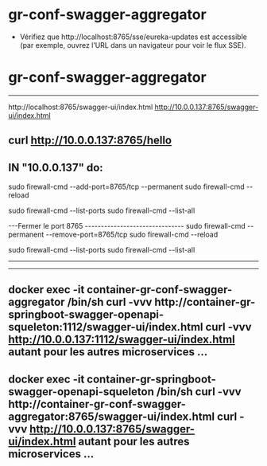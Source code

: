 # gr-conf-swagger-aggregator

* Vérifiez que http://localhost:8765/sse/eureka-updates est accessible (par exemple, ouvrez l’URL dans un navigateur pour voir le flux SSE).


# gr-conf-swagger-aggregator
-----------------------------------------------------
http://localhost:8765/swagger-ui/index.html
http://10.0.0.137:8765/swagger-ui/index.html

curl http://10.0.0.137:8765/hello
-----------------------------------------------------
IN "10.0.0.137" do:
-----------------------------------------------------
sudo firewall-cmd --add-port=8765/tcp --permanent
sudo firewall-cmd --reload

sudo firewall-cmd --list-ports
sudo firewall-cmd --list-all

---Fermer le port 8765 -------------------------------
sudo firewall-cmd --permanent --remove-port=8765/tcp
sudo firewall-cmd --reload

sudo firewall-cmd --list-ports
sudo firewall-cmd --list-all

-----------------------------------------------------
-----------------------------------------------------
docker exec -it container-gr-conf-swagger-aggregator /bin/sh
curl -vvv http://container-gr-springboot-swagger-openapi-squeleton:1112/swagger-ui/index.html
curl -vvv http://10.0.0.137:1112/swagger-ui/index.html
autant pour les autres microservices ...
-----------------------------------------------------
docker exec -it container-gr-springboot-swagger-openapi-squeleton /bin/sh
curl -vvv http://container-gr-conf-swagger-aggregator:8765/swagger-ui/index.html
curl -vvv http://10.0.0.137:8765/swagger-ui/index.html
autant pour les autres microservices ...
-----------------------------------------------------